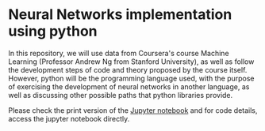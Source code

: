 # Neural Networks implementation using python

In this repository, we will use data from Coursera's course Machine Learning (Professor Andrew Ng from Stanford University), as well as follow the development steps of code and theory proposed by the course itself. However, python will be the programming language used, with the purpose of exercising the development of neural networks in another language, as well as discussing other possible paths that python libraries provide.

Please check the print version of the [Jupyter notebook](https://nbviewer.jupyter.org/github/gsoumoreira/NeuralNetworks_Python/blob/master/NeuralNetworks.ipynb) and for code details, access the jupyter notebook directly.
